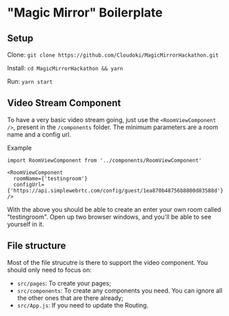 # "Magic Mirror" Boilerplate

## Setup
Clone: `git clone https://github.com/Cloudoki/MagicMirrorHackathon.git`

Install: `cd MagicMirrorHackathon && yarn`

Run: `yarn start`

## Video Stream Component
To have a very basic video stream going, just use the `<RoomViewComponent />`, present in the `/components` folder. The minimum parameters are a room name and a config url.

Example
```
import RoomViewComponent from '../components/RoomViewComponent'

<RoomViewComponent
  roomName={'testingroom'}
  configUrl={'https://api.simplewebrtc.com/config/guest/1ea870b48756b8800d83588d'}
/>
```
With the above you should be able to create an enter your own room called "testingroom". Open up two browser windows, and you'll be able to see yourself in it.

## File structure
Most of the file strucutre is there to support the video component. You should only need to focus on:
- `src/pages`: To create your pages;
- `src/components`: To create any components you need. You can ignore all the other ones that are there already;
- `src/App.js`: If you need to update the Routing.
